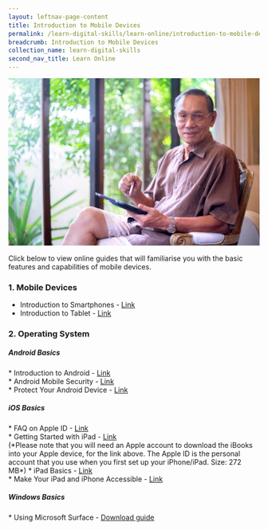 ```yaml
---
layout: leftnav-page-content
title: Introduction to Mobile Devices
permalink: /learn-digital-skills/learn-online/introduction-to-mobile-devices/
breadcrumb: Introduction to Mobile Devices
collection_name: learn-digital-skills
second_nav_title: Learn Online
---
```

![1](/images/learn-online/mobile-devices.jpg)

Click below to view online guides that will familiarise you with the basic features and capabilities of mobile devices.<br>

<h3>1. Mobile Devices</h3>
 
* Introduction to Smartphones - <a href="https://www.digitalunite.com/technology-guides/smartphones-tablets/smartphones" target="_blank">Link</a><br>
* Introduction to Tablet - <a href="https://www.digitalunite.com/technology-guides/smartphones-tablets/tablet-computers" target="_blank">Link</a><br>

<h3>2. Operating System</h3>
<h5>Android Basics</h5>
* Introduction to Android - <a href="https://edu.gcfglobal.org/en/androidbasics/" target="_blank">Link</a><br>
* Android Mobile Security - <a href="https://www.csa.gov.sg/gosafeonline/go-safe-for-me/homeinternetusers/android-mobile-security-what-you-need-to-know-about-malicious-apps" target="_blank">Link</a><br>
* Protect Your Android Device - <a href="https://support.google.com/android/answer/6215472?hl=en" target="_blank">Link</a><br>
  
<h5>iOS Basics</h5>
* FAQ on Apple ID  - <a href="https://appleid.apple.com/faq/#!&page=faq" target="_blank">Link</a><br>
* Getting Started with iPad - <a href="https://books.apple.com/us/book/ipad-starter-guide-ios-10/id1181563338" target="_blank">Link</a><br>(*Please note that you will need an Apple account to download the iBooks into your Apple device, for the link above. The Apple ID is the personal account that you use when you first set up your iPhone/iPad. Size: 272 MB*)
* iPad Basics - <a href="https://edu.gcfglobal.org/en/ipadbasics/" target="_blank">Link</a><br>
* Make Your iPad and iPhone Accessible - <a href="https://www.apple.com/accessibility/" target="_blank">Link</a><br>

<h5>Windows Basics</h5>
* Using Microsoft Surface - <a href="/files/surface-pro-4-user-guide-EN.pdf">Download guide</a><br>
 
